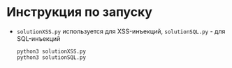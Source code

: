 # Инструкция по запуску
- `solutionXSS.py` используется для XSS-инъекций, `solutionSQL.py` - для SQL-инъекций
  ```
  python3 solutionXSS.py
  python3 solutionSQL.py
  ```
